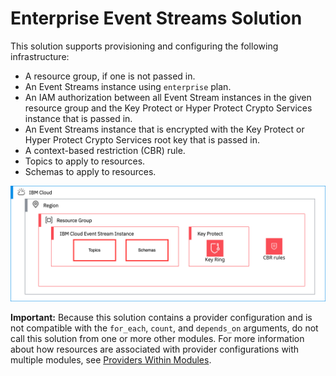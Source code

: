 # Enterprise Event Streams Solution

This solution supports provisioning and configuring the following infrastructure:

- A resource group, if one is not passed in.
- An Event Streams instance using `enterprise` plan.
- An IAM authorization between all Event Stream instances in the given resource group and the Key Protect or Hyper Protect Crypto Services instance that is passed in.
- An Event Streams instance that is encrypted with the Key Protect or Hyper Protect Crypto Services root key that is passed in.
- A context-based restriction (CBR) rule.
- Topics to apply to resources.
- Schemas to apply to resources.

![da-enterprise](../../reference-architecture/da-enterprise.svg)

**Important:** Because this solution contains a provider configuration and is not compatible with the `for_each`, `count`, and `depends_on` arguments, do not call this solution from one or more other modules. For more information about how resources are associated with provider configurations with multiple modules, see [Providers Within Modules](https://developer.hashicorp.com/terraform/language/modules/develop/providers).
